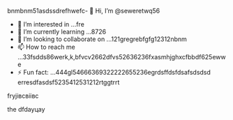 bnmbnm51asdssdrefhwefc- 👋 Hi, I’m @seweretwq56
- 👀 I’m interested in ...fre
- 🌱 I’m currently learning ...8726
- 💞️ I’m looking to collaborate on ...121gregrebfgfg12312nbnm
- 📫 How to reach me ...33fsdds86werk,k,bfvcv2662dfvs52636236fxasmhjghxcfbbdf625ewwe
- ⚡ Fun fact: ...444gl54666369322222655236egrdsffdsfdsafsdsdsd
erresdfasdsf5235412531212rtggtrrt
<!---hjl454545tweewte59662ewfdsdsmhf03dsdd
seweretwq/seweretwq is a ✨ special ✨ repositorrhy because its64 `README.md5354` (this file) appears on your 6363GitHub profi1wer211jmm2dfdf3le.455
You can click the Preview link to take a look at your changes.gghgh56888*8888few
--->fryjівсвіівс
the
dfdауцау
